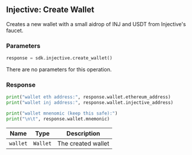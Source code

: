 ## Injective: Create Wallet

Creates a new wallet with a small aidrop of INJ and USDT from Injective's faucet.

### Parameters

```python
response = sdk.injective.create_wallet()
```

There are no parameters for this operation.

### Response

```python
print("wallet eth address:", response.wallet.ethereum_address)
print("wallet inj address:", response.wallet.injective_address)

print("wallet mnenomic (keep this safe):")
print("\n\t", response.wallet.mnemonic)
```

| Name | Type | Description |
| - | - | - |
| `wallet` | `Wallet` | The created wallet |
